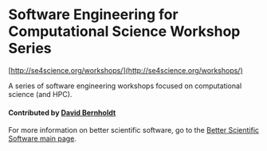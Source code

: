 # Software Engineering for Computational Science Workshop Series
 
[http://se4science.org/workshops/](http://se4science.org/workshops/)

A series of software engineering workshops focused on computational science (and HPC).

#### Contributed by [David Bernholdt](http://github.com/bernhold)

For more information on better scientific software, go to the [Better Scientific Software main page](http://betterscientificsoftware.info).

<!---
Publish: yes
Categories: Collaboration
Topics: Publication
Tags: workshop
Level: 2
Prerequisites: WhatIsWorkOnSwPublishingAndCitation.md 	
Aggregate: none
--->
